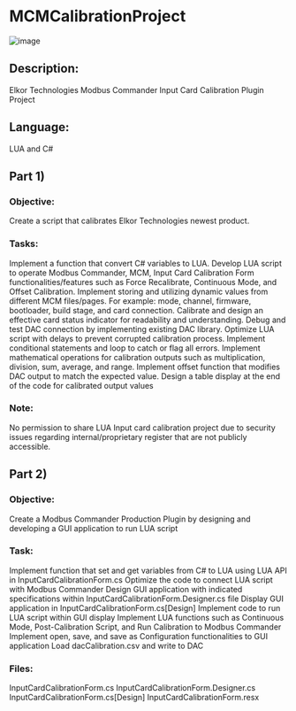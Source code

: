 # MCMCalibrationProject

![image](https://github.com/DasolLim/MCMCalibrationProject/assets/92288227/f3fc9ee7-62be-4368-8132-672bb52455a8)

## Description:
Elkor Technologies Modbus Commander Input Card Calibration Plugin Project

## Language: 
LUA and C#

## Part 1)
### Objective:
Create a script that calibrates Elkor Technologies newest product.

### Tasks:
Implement a function that convert C# variables to LUA.
Develop LUA script to operate Modbus Commander, MCM, Input Card Calibration Form functionalities/features such as Force Recalibrate, Continuous Mode, and Offset Calibration.
Implement storing and utilizing dynamic values from different MCM files/pages.
For example: mode, channel, firmware, bootloader, build stage, and card connection.
Calibrate and design an effective card status indicator for readability and understanding.
Debug and test DAC connection by implementing existing DAC library.
Optimize LUA script with delays to prevent corrupted calibration process.
Implement conditional statements and loop to catch or flag all errors.
Implement mathematical operations for calibration outputs such as multiplication, division, sum, average, and range.
Implement offset function that modifies DAC output to match the expected value.
Design a table display at the end of the code for calibrated output values

### Note:
No permission to share LUA Input card calibration project due to security issues regarding internal/proprietary register that are not publicly accessible.

## Part 2)
### Objective:
Create a Modbus Commander Production Plugin by designing and developing a GUI application to run LUA script

### Task:
Implement function that set and get variables from C# to LUA using LUA API in InputCardCalibrationForm.cs
Optimize the code to connect LUA script with Modbus Commander
Design GUI application with indicated specifications within InputCardCalibrationForm.Designer.cs file
Display GUI application in InputCardCalibrationForm.cs[Design]
Implement code to run LUA script within GUI display
Implement LUA functions such as Continuous Mode, Post-Calibration Script, and Run Calibration to Modbus Commander
Implement open, save, and save as Configuration functionalities to GUI application
Load dacCalibration.csv and write to DAC


### Files:
InputCardCalibrationForm.cs
InputCardCalibrationForm.Designer.cs
InputCardCalibrationForm.cs[Design]
InputCardCalibrationForm.resx

